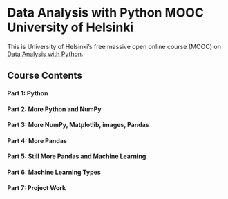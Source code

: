 # Data Analysis with Python MOOC University of Helsinki
This is University of Helsinki’s free massive open online course (MOOC) on [Data Analysis with Python](https://courses.mooc.fi/org/uh-cs/courses/dap-22).

## Course Contents 
#### Part 1: Python
#### Part 2: More Python and NumPy
#### Part 3: More NumPy, Matplotlib, images, Pandas
#### Part 4: More Pandas
#### Part 5: Still More Pandas and Machine Learning
#### Part 6: Machine Learning Types
#### Part 7: Project Work

